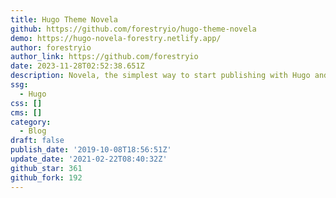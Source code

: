 ```yaml
---
title: Hugo Theme Novela
github: https://github.com/forestryio/hugo-theme-novela
demo: https://hugo-novela-forestry.netlify.app/
author: forestryio
author_link: https://github.com/forestryio
date: 2023-11-28T02:52:38.651Z
description: Novela, the simplest way to start publishing with Hugo and Forestry.
ssg:
  - Hugo
css: []
cms: []
category:
  - Blog
draft: false
publish_date: '2019-10-08T18:56:51Z'
update_date: '2021-02-22T08:40:32Z'
github_star: 361
github_fork: 192
---
```

